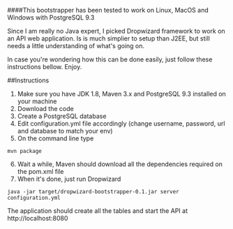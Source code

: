 ####This bootstrapper has been tested to work on Linux, MacOS and Windows with PostgreSQL 9.3

Since I am really no Java expert, I picked Dropwizard framework to work on an API web application. Is is much simplier
to setup than J2EE, but still needs a little understanding of what's going on.

In case you're wondering how this can be done easily, just follow these instructions bellow. Enjoy.

##Instructions
1. Make sure you have JDK 1.8, Maven 3.x and PostgreSQL 9.3 installed on your machine
2. Download the code
3. Create a PostgreSQL database
4. Edit configuration.yml file accordingly (change username, password, url and database to match your env)
5. On the command line type

```
mvn package
```

6. Wait a while, Maven should download all the dependencies required on the pom.xml file
7. When it's done, just run Dropwizard

```
java -jar target/dropwizard-bootstrapper-0.1.jar server configuration.yml
```

The application should create all the tables and start the API at http://localhost:8080